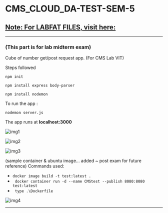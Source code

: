 # CMS_CLOUD_DA-TEST-SEM-5


## [Note: For LABFAT FILES, visit here:](https://github.com/Surajv311/CMS_CLOUD_DA-TEST-SEM-5-/tree/main/labFat)


---------------------------------------------------------------------------------

### (This part is for lab midterm exam) 

Cube of number get/post request app. (For CMS Lab VIT)
<br>

Steps followed <br>

```npm init```<br>

```npm install express body-parser```<br>

```npm install nodemon```<br>

To run the app : <br>

```nodemon server.js```<br>

The app runs at **localhost:3000** 

![img1](https://github.com/Surajv311/CMS_CLOUD_DA-TEST-SEM-5-/blob/main/images/0.png)

![img2](https://github.com/Surajv311/CMS_CLOUD_DA-TEST-SEM-5-/blob/main/images/1.png)

![img3](https://github.com/Surajv311/CMS_CLOUD_DA-TEST-SEM-5-/blob/main/images/2.png)

(sample container & ubuntu image... added ~ post exam for future reference)
Commands used: 
- `docker image build -t test:latest .`
- ` docker container run -d --name CMStest --publish 8080:8080 test:latest`
- ` type .\Dockerfile`

![img4](https://github.com/Surajv311/CMS_CLOUD_DA-TEST-SEM-5-/blob/main/images/3.png)

-------------------------------------------
